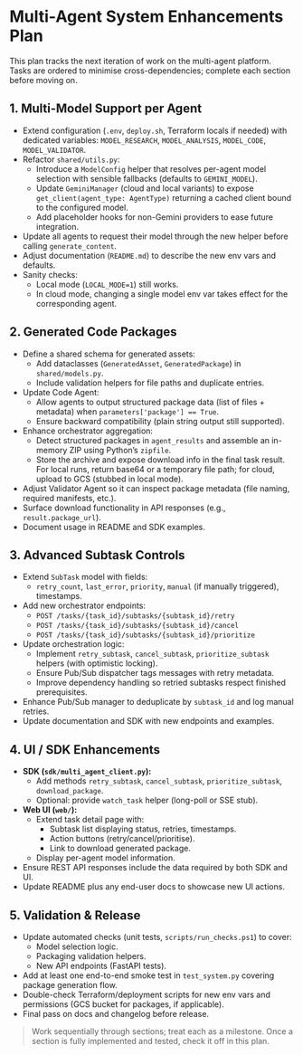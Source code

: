 # Multi-Agent System Enhancements Plan

This plan tracks the next iteration of work on the multi-agent platform. Tasks are ordered to minimise cross-dependencies; complete each section before moving on.

## 1. Multi-Model Support per Agent

- Extend configuration (`.env`, `deploy.sh`, Terraform locals if needed) with dedicated variables: `MODEL_RESEARCH`, `MODEL_ANALYSIS`, `MODEL_CODE`, `MODEL_VALIDATOR`.
- Refactor `shared/utils.py`:
  - Introduce a `ModelConfig` helper that resolves per-agent model selection with sensible fallbacks (defaults to `GEMINI_MODEL`).
  - Update `GeminiManager` (cloud and local variants) to expose `get_client(agent_type: AgentType)` returning a cached client bound to the configured model.
  - Add placeholder hooks for non-Gemini providers to ease future integration.
- Update all agents to request their model through the new helper before calling `generate_content`.
- Adjust documentation (`README.md`) to describe the new env vars and defaults.
- Sanity checks:
  - Local mode (`LOCAL_MODE=1`) still works.
  - In cloud mode, changing a single model env var takes effect for the corresponding agent.

## 2. Generated Code Packages

- Define a shared schema for generated assets:
  - Add dataclasses (`GeneratedAsset`, `GeneratedPackage`) in `shared/models.py`.
  - Include validation helpers for file paths and duplicate entries.
- Update Code Agent:
  - Allow agents to output structured package data (list of files + metadata) when `parameters['package'] == True`.
  - Ensure backward compatibility (plain string output still supported).
- Enhance orchestrator aggregation:
  - Detect structured packages in `agent_results` and assemble an in-memory ZIP using Python’s `zipfile`.
  - Store the archive and expose download info in the final task result. For local runs, return base64 or a temporary file path; for cloud, upload to GCS (stubbed in local mode).
- Adjust Validator Agent so it can inspect package metadata (file naming, required manifests, etc.).
- Surface download functionality in API responses (e.g., `result.package_url`).
- Document usage in README and SDK examples.

## 3. Advanced Subtask Controls

- Extend `SubTask` model with fields:
  - `retry_count`, `last_error`, `priority`, `manual` (if manually triggered), timestamps.
- Add new orchestrator endpoints:
  - `POST /tasks/{task_id}/subtasks/{subtask_id}/retry`
  - `POST /tasks/{task_id}/subtasks/{subtask_id}/cancel`
  - `POST /tasks/{task_id}/subtasks/{subtask_id}/prioritize`
- Update orchestration logic:
  - Implement `retry_subtask`, `cancel_subtask`, `prioritize_subtask` helpers (with optimistic locking).
  - Ensure Pub/Sub dispatcher tags messages with retry metadata.
  - Improve dependency handling so retried subtasks respect finished prerequisites.
- Enhance Pub/Sub manager to deduplicate by `subtask_id` and log manual retries.
- Update documentation and SDK with new endpoints and examples.

## 4. UI / SDK Enhancements

- **SDK (`sdk/multi_agent_client.py`):**
  - Add methods `retry_subtask`, `cancel_subtask`, `prioritize_subtask`, `download_package`.
  - Optional: provide `watch_task` helper (long-poll or SSE stub).
- **Web UI (`web/`):**
  - Extend task detail page with:
    - Subtask list displaying status, retries, timestamps.
    - Action buttons (retry/cancel/prioritise).
    - Link to download generated package.
  - Display per-agent model information.
- Ensure REST API responses include the data required by both SDK and UI.
- Update README plus any end-user docs to showcase new UI actions.

## 5. Validation & Release

- Update automated checks (unit tests, `scripts/run_checks.ps1`) to cover:
  - Model selection logic.
  - Packaging validation helpers.
  - New API endpoints (FastAPI tests).
- Add at least one end-to-end smoke test in `test_system.py` covering package generation flow.
- Double-check Terraform/deployment scripts for new env vars and permissions (GCS bucket for packages, if applicable).
- Final pass on docs and changelog before release.

> Work sequentially through sections; treat each as a milestone. Once a section is fully implemented and tested, check it off in this plan.

